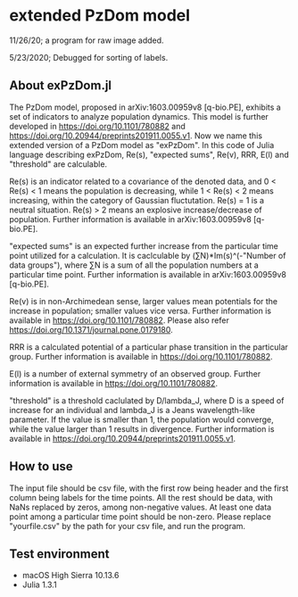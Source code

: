 # extended PzDom model

11/26/20; a program for raw image added. 

5/23/2020; Debugged for sorting of labels.

## About exPzDom.jl

The PzDom model, proposed in arXiv:1603.00959v8 [q-bio.PE], exhibits a set of indicators to analyze population dynamics. This model is further developed in https://doi.org/10.1101/780882 and https://doi.org/10.20944/preprints201911.0055.v1. Now we name this extended version of a PzDom model as "exPzDom". In this code of Julia language describing exPzDom, Re(s), "expected sums", Re(v), RRR, E(l) and "threshold" are calculable. 

Re(s) is an indicator related to a covariance of the denoted data, and 0 < Re(s) < 1 means the population is decreasing, while 1 < Re(s) < 2 means increasing, within the category of Gaussian fluctutation. Re(s) = 1 is a neutral situation. Re(s) > 2 means an explosive increase/decrease of population. Further information is available in arXiv:1603.00959v8 [q-bio.PE]. 

"expected sums" is an expected further increase from the particular time point utilized for a calculation. It is caclculable by (∑N)*Im(s)^(-"Number of data groups"), where ∑N is a sum of all the population numbers at a particular time point. Further information is available in arXiv:1603.00959v8 [q-bio.PE]. 

Re(v) is in non-Archimedean sense, larger values mean potentials for the increase in population; smaller values vice versa. Further information is available in https://doi.org/10.1101/780882. Please also refer https://doi.org/10.1371/journal.pone.0179180.

RRR is a calculated potential of a particular phase transition in the particular group.  Further information is available in https://doi.org/10.1101/780882. 

E(l) is a number of external symmetry of an observed group. Further information is available in https://doi.org/10.1101/780882. 

"threshold" is a threshold caclulated by D/lambda_J, where D is a speed of increase for an individual and lambda_J is a Jeans wavelength-like parameter. If the value is smaller than 1, the population would converge, while the value larger than 1 results in divergence. Further information is available in https://doi.org/10.20944/preprints201911.0055.v1. 

## How to use

The input file should be csv file, with the first row being header and the first column being labels for the time points. All the rest should be data, with NaNs replaced by zeros, among non-negative values. At least one data point among a particular time point should be non-zero. Please replace "yourfile.csv" by the path for your csv file, and run the program.  


## Test environment

* macOS High Sierra 10.13.6
* Julia 1.3.1
